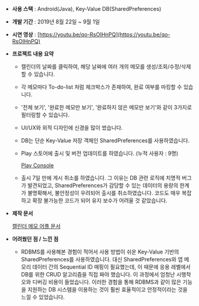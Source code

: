 - **사용 스택** : Android(Java), Key-Value DB(SharedPreferences)
- **개발 기간** : 2019년 8월 22일 ~ 9월 1일
- **시연 영상** : [https://youtu.be/qo-RsOIHnPQ](https://youtu.be/qo-RsOIHnPQ)
- **프로젝트 내용 요약**
    - 캘린더의 날짜를 클릭하여, 해당 날짜에 여러 개의 메모를 생성/조회/수정/삭제 할 수 있습니다.
    - 각 메모마다 To-do-list 처럼 체크박스가 존재하여, 완료 여부를 마킹할 수 있습니다.
    - '전체 보기', '완료한 메모만 보기', '완료하지 않은 메모만 보기'와 같이 3가지로 필터링할 수 있습니다.
    - UI/UX와 외적 디자인에 신경을 많이 썼습니다.
    - DB는 단순 Key-Value 저장 객체인 SharedPreferences를 사용하였습니다.
    - Play 스토어에 출시 및 버전 업데이트를 하였습니다. (누적 사용자 : 9명)
        
        [Play Console](https://www.notion.so/Play-Console-221a3093d4aa42a3bd8144d38199358e)
        
    - 출시 7일 만에 게시 취소를 하였습니다. 그 이유는 DB 관련 로직에 치명적 버그가 발견되었고, SharedPreferences가 감당할 수 있는 데이터의 용량의 한계가 불명확해서, 불안정성이 우려되어 출시를 취소하였습니다. 코드도 매우 복잡하고 확장 불가능한 코드가 되어 유지 보수가 어려울 것 같았습니다.
- **제작 문서**
    
    [캘린더 메모 어플 문서](https://jasonyoo95.notion.site/6eed79f07b2a4fa49861f754bf4b801b)
    
- **어려웠던 점 /** **느낀 점**
    - RDBMS를 사용해본 경험이 적어서 사용 방법이 쉬운 Key-Value 기반의 SharedPreferences를 사용하였습니다. 대신 SharedPreferences와 앱 메모리 데이터 간의 Sequential ID 매핑이 필요했는데, 이 때문에 응용 레벨에서 DB를 위한 CRUD 알고리즘을 직접 짜야 했습니다. 이 과정에서 엄청난 시행착오와 디버깅 비용이 들었습니다. 이러한 경험을 통해 RDBMS과 같이 많은 기능을 지원하는 DB 시스템을 이용하는 것이 훨씬 효율적이고 안정적이라는 것을 느낄 수 있었습니다.
